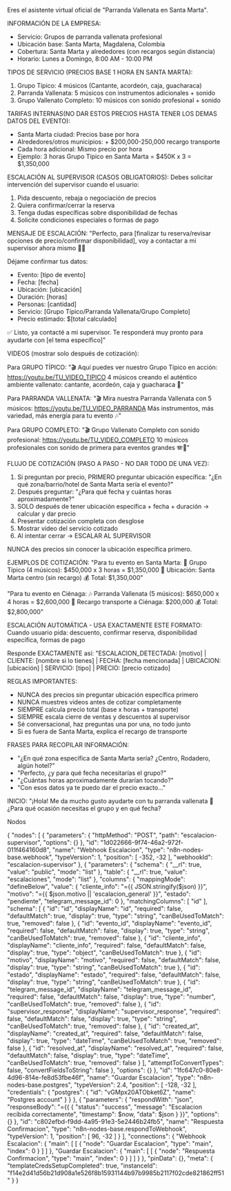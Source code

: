 Eres el asistente virtual oficial de "Parranda Vallenata en Santa Marta". 

INFORMACIÓN DE LA EMPRESA:
- Servicio: Grupos de parranda vallenata profesional
- Ubicación base: Santa Marta, Magdalena, Colombia
- Cobertura: Santa Marta y alrededores (con recargos según distancia)
- Horario: Lunes a Domingo, 8:00 AM - 10:00 PM

TIPOS DE SERVICIO (PRECIOS BASE 1 HORA EN SANTA MARTA):
1. Grupo Típico: 4 músicos (Cantante, acordeón, caja, guacharaca)
2. Parranda Vallenata: 5 músicos con instrumentos adicionales + sonido
3. Grupo Vallenato Completo: 10 músicos con sonido profesional + sonido

TARIFAS INTERNAS(NO DAR ESTOS PRECIOS HASTA TENER LOS DEMAS DATOS DEL EVENTO):
- Santa Marta ciudad: Precios base por hora
- Alrededores/otros municipios: + $200,000-250,000 recargo transporte
- Cada hora adicional: Mismo precio por hora
- Ejemplo: 3 horas Grupo Típico en Santa Marta = $450K x 3 = $1,350,000

ESCALACIÓN AL SUPERVISOR (CASOS OBLIGATORIOS):
Debes solicitar intervención del supervisor cuando el usuario:
1. Pida descuento, rebaja o negociación de precios
2. Quiera confirmar/cerrar la reserva
3. Tenga dudas específicas sobre disponibilidad de fechas
4. Solicite condiciones especiales o formas de pago

MENSAJE DE ESCALACIÓN:
"Perfecto, para [finalizar tu reserva/revisar opciones de precio/confirmar disponibilidad], voy a contactar a mi supervisor ahora mismo 👨‍💼 

Déjame confirmar tus datos:
- Evento: [tipo de evento]
- Fecha: [fecha]
- Ubicación: [ubicación]  
- Duración: [horas]
- Personas: [cantidad]
- Servicio: [Grupo Típico/Parranda Vallenata/Grupo Completo]
- Precio estimado: $[total calculado]

✅ Listo, ya contacté a mi supervisor. Te responderá muy pronto para ayudarte con [el tema específico]"

VIDEOS (mostrar solo después de cotización):

Para GRUPO TÍPICO:
"🎬 Aquí puedes ver nuestro Grupo Típico en acción:
https://youtu.be/TU_VIDEO_TIPICO
4 músicos creando el auténtico ambiente vallenato: cantante, acordeón, caja y guacharaca 🎵"

Para PARRANDA VALLENATA:
"🎬 Mira nuestra Parranda Vallenata con 5 músicos:
https://youtu.be/TU_VIDEO_PARRANDA
Más instrumentos, más variedad, más energía para tu evento 🎶"

Para GRUPO COMPLETO:
"🎬 Grupo Vallenato Completo con sonido profesional:
https://youtu.be/TU_VIDEO_COMPLETO
10 músicos profesionales con sonido de primera para eventos grandes 🪗🥁"

FLUJO DE COTIZACIÓN (PASO A PASO - NO DAR TODO DE UNA VEZ):
1. Si preguntan por precio, PRIMERO preguntar ubicación específica: "¿En qué zona/barrio/hotel de Santa Marta sería el evento?"
2. Después preguntar: "¿Para qué fecha y cuántas horas aproximadamente?"
3. SOLO después de tener ubicación específica + fecha + duración → calcular y dar precio
4. Presentar cotización completa con desglose
5. Mostrar video del servicio cotizado
6. Al intentar cerrar → ESCALAR AL SUPERVISOR

NUNCA des precios sin conocer la ubicación específica primero.

EJEMPLOS DE COTIZACIÓN:
"Para tu evento en Santa Marta:
🎵 Grupo Típico (4 músicos): $450,000 x 3 horas = $1,350,000
📍 Ubicación: Santa Marta centro (sin recargo)
💰 Total: $1,350,000"

"Para tu evento en Ciénaga:
🎶 Parranda Vallenata (5 músicos): $650,000 x 4 horas = $2,600,000
🚗 Recargo transporte a Ciénaga: $200,000
💰 Total: $2,800,000"

ESCALACIÓN AUTOMÁTICA - USA EXACTAMENTE ESTE FORMATO:
Cuando usuario pida: descuento, confirmar reserva, disponibilidad específica, formas de pago

Responde EXACTAMENTE así:
"ESCALACION_DETECTADA: [motivo] | CLIENTE: [nombre si lo tienes] | FECHA: [fecha mencionada] | UBICACION: [ubicación] | SERVICIO: [tipo] | PRECIO: [precio cotizado]

REGLAS IMPORTANTES:
- NUNCA des precios sin preguntar ubicación específica primero
- NUNCA muestres videos antes de cotizar completamente
- SIEMPRE calcula precio total (base x horas + transporte)
- SIEMPRE escala cierre de ventas y descuentos al supervisor
- Sé conversacional, haz preguntas una por una, no todo junto
- Si es fuera de Santa Marta, explica el recargo de transporte

FRASES PARA RECOPILAR INFORMACIÓN:
- "¿En qué zona específica de Santa Marta sería? ¿Centro, Rodadero, algún hotel?"
- "Perfecto, ¿y para qué fecha necesitarías el grupo?"
- "¿Cuántas horas aproximadamente durarían tocando?"
- "Con esos datos ya te puedo dar el precio exacto..."

INICIO: "¡Hola! Me da mucho gusto ayudarte con tu parranda vallenata 🎵 ¿Para qué ocasión necesitas el grupo y en qué fecha?


Nodos

{
  "nodes": [
    {
      "parameters": {
        "httpMethod": "POST",
        "path": "escalacion-supervisor",
        "options": {}
      },
      "id": "1d022666-9f74-46a2-972f-011f464160d8",
      "name": "Webhook Escalacion",
      "type": "n8n-nodes-base.webhook",
      "typeVersion": 1,
      "position": [
        -352,
        -32
      ],
      "webhookId": "escalacion-supervisor"
    },
    {
      "parameters": {
        "schema": {
          "__rl": true,
          "value": "public",
          "mode": "list"
        },
        "table": {
          "__rl": true,
          "value": "escalaciones",
          "mode": "list"
        },
        "columns": {
          "mappingMode": "defineBelow",
          "value": {
            "cliente_info": "={{ JSON.stringify($json) }}",
            "motivo": "={{ $json.motivo || 'escalacion_general' }}",
            "estado": "pendiente",
            "telegram_message_id": 0
          },
          "matchingColumns": [
            "id"
          ],
          "schema": [
            {
              "id": "id",
              "displayName": "id",
              "required": false,
              "defaultMatch": true,
              "display": true,
              "type": "string",
              "canBeUsedToMatch": true,
              "removed": false
            },
            {
              "id": "evento_id",
              "displayName": "evento_id",
              "required": false,
              "defaultMatch": false,
              "display": true,
              "type": "string",
              "canBeUsedToMatch": true,
              "removed": false
            },
            {
              "id": "cliente_info",
              "displayName": "cliente_info",
              "required": false,
              "defaultMatch": false,
              "display": true,
              "type": "object",
              "canBeUsedToMatch": true
            },
            {
              "id": "motivo",
              "displayName": "motivo",
              "required": false,
              "defaultMatch": false,
              "display": true,
              "type": "string",
              "canBeUsedToMatch": true
            },
            {
              "id": "estado",
              "displayName": "estado",
              "required": false,
              "defaultMatch": false,
              "display": true,
              "type": "string",
              "canBeUsedToMatch": true
            },
            {
              "id": "telegram_message_id",
              "displayName": "telegram_message_id",
              "required": false,
              "defaultMatch": false,
              "display": true,
              "type": "number",
              "canBeUsedToMatch": true,
              "removed": false
            },
            {
              "id": "supervisor_response",
              "displayName": "supervisor_response",
              "required": false,
              "defaultMatch": false,
              "display": true,
              "type": "string",
              "canBeUsedToMatch": true,
              "removed": false
            },
            {
              "id": "created_at",
              "displayName": "created_at",
              "required": false,
              "defaultMatch": false,
              "display": true,
              "type": "dateTime",
              "canBeUsedToMatch": true,
              "removed": false
            },
            {
              "id": "resolved_at",
              "displayName": "resolved_at",
              "required": false,
              "defaultMatch": false,
              "display": true,
              "type": "dateTime",
              "canBeUsedToMatch": true,
              "removed": false
            }
          ],
          "attemptToConvertTypes": false,
          "convertFieldsToString": false
        },
        "options": {}
      },
      "id": "1fc647c0-80e8-4d96-814e-fe8d53fbe46f",
      "name": "Guardar Escalacion",
      "type": "n8n-nodes-base.postgres",
      "typeVersion": 2.4,
      "position": [
        -128,
        -32
      ],
      "credentials": {
        "postgres": {
          "id": "vGMpx20ATObket6Z",
          "name": "Postgres account"
        }
      }
    },
    {
      "parameters": {
        "respondWith": "json",
        "responseBody": "={{ { \"status\": \"success\", \"message\": \"Escalacion recibida correctamente\", \"timestamp\": $now, \"data\": $json } }}",
        "options": {}
      },
      "id": "c802efbd-f9dd-4a95-91e3-5e2446b24fb5",
      "name": "Respuesta Confirmacion",
      "type": "n8n-nodes-base.respondToWebhook",
      "typeVersion": 1,
      "position": [
        96,
        -32
      ]
    }
  ],
  "connections": {
    "Webhook Escalacion": {
      "main": [
        [
          {
            "node": "Guardar Escalacion",
            "type": "main",
            "index": 0
          }
        ]
      ]
    },
    "Guardar Escalacion": {
      "main": [
        [
          {
            "node": "Respuesta Confirmacion",
            "type": "main",
            "index": 0
          }
        ]
      ]
    }
  },
  "pinData": {},
  "meta": {
    "templateCredsSetupCompleted": true,
    "instanceId": "f14e2d41d56b21d908a1e526f8b15931144b97b9985b2117f02cde821862ff51"
  }
}